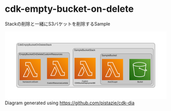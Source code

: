 # cdk-empty-bucket-on-delete

Stackの削除と一緒にS3バケットを削除するSample

![](diagram.png)
Diagram generated using https://github.com/pistazie/cdk-dia
